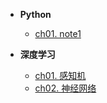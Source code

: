 * **Python**
    * [ch01. note1](Note/00DL/ch1)

* **深度学习**
    * [ch01. 感知机](Note/00DL/ch10)
    * [ch02. 神经网络](Note/00DL/ch11)
    

